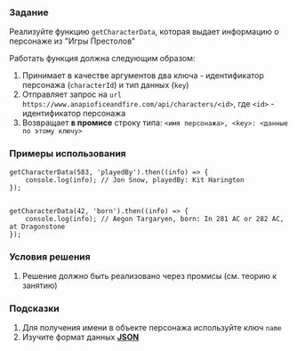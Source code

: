### Задание

Реализуйте функцию `getCharacterData`, которая выдает информацию о персонаже из "Игры
Престолов"

Работать функция должна следующим образом:

1. Принимает в качестве аргументов два ключа - идентификатор персонажа (`characterId`) и
   тип данных (`key`)
2. Отправляет запрос на `url` `https://www.anapioficeandfire.com/api/characters/<id>`,
   где `<id>` - идентификатор персонажа
3. Возвращает **в промисе** строку типа: `<имя персонажа>, <key>: <данные по этому ключу>`

### Примеры использования

```
getCharacterData(583, 'playedBy').then((info) => {
    console.log(info); // Jon Snow, playedBy: Kit Harington
});


getCharacterData(42, 'born').then((info) => {
    console.log(info); // Aegon Targaryen, born: In 281 AC or 282 AC, at Dragonstone
});
```

### Условия решения

1. Решение должно быть реализовано через промисы (см. теорию к занятию)

### Подсказки

1. Для получения имени в объекте персонажа используйте ключ `name`
3. Изучите формат
   данных **[JSON](https://developer.mozilla.org/ru/docs/Learn/JavaScript/Objects/JSON)**